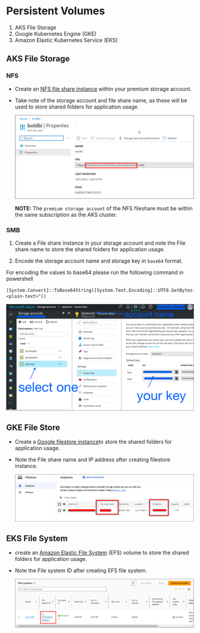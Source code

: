 # Persistent Volumes
1. AKS File Storage
2. Google Kubernetes Engine (GKE)
3. Amazon Elastic Kubernetes Service (EKS)

## AKS File Storage

### NFS

- Create an [NFS file share instance](https://learn.microsoft.com/en-us/azure/storage/files/storage-how-to-use-files-portal?tabs=azure-portal) within your premium storage account. 
- Take note of the storage account and file share name, as these will be used to store shared folders for application usage.

    ![NFS Host Name](images/nfs-hostname.png)

    **NOTE:** The `premium storage account` of the NFS fileshare must be within the same subscription as the AKS cluster.

### SMB

1. Create a File share instance in your storage account and note the File share name to store the shared folders for application usage.

2. Encode the storage account name and storage key in `base64` format.

For encoding the values to base64 please run the following command in powershell

```console
[System.Convert]::ToBase64String([System.Text.Encoding]::UTF8.GetBytes("<plain-text>"))
```

![File Share details](images/aks-file-storage.png)

## GKE File Store
- Create a [Google filestore instance](https://console.cloud.google.com/filestore)to store the shared folders for application usage.
- Note the File share name and IP address after creating filestore instance.

    ![File Store Details](images/gke_file_share_details.png)

## EKS File System
- create an [Amazon Elastic File System](https://docs.aws.amazon.com/efs/latest/ug/gs-step-two-create-efs-resources.html) (EFS) volume to store the shared folders for application usage.
- Note the File system ID after creating EFS file system.

    ![File-System-ID](images/file-system-id.png)



